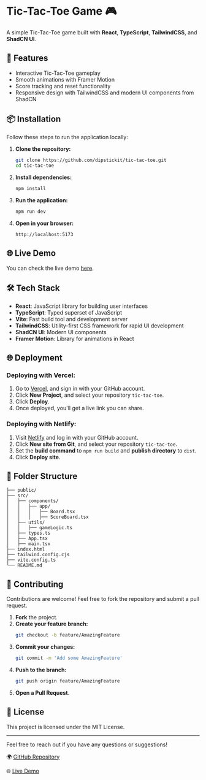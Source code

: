 # Tic-Tac-Toe Game 🎮

A simple Tic-Tac-Toe game built with **React**, **TypeScript**, **TailwindCSS**, and **ShadCN UI**.

## 🚀 Features

- Interactive Tic-Tac-Toe gameplay
- Smooth animations with Framer Motion
- Score tracking and reset functionality
- Responsive design with TailwindCSS and modern UI components from ShadCN

## 📦 Installation

Follow these steps to run the application locally:

1. **Clone the repository:**

   ```bash
   git clone https://github.com/dipstickit/tic-tac-toe.git
   cd tic-tac-toe
   ```

2. **Install dependencies:**

   ```bash
   npm install
   ```

3. **Run the application:**

   ```bash
   npm run dev
   ```

4. **Open in your browser:**
   ```
   http://localhost:5173
   ```

## 🌐 Live Demo

You can check the live demo [here](https://your-deployment-link.com).

## 🛠️ Tech Stack

- **React**: JavaScript library for building user interfaces
- **TypeScript**: Typed superset of JavaScript
- **Vite**: Fast build tool and development server
- **TailwindCSS**: Utility-first CSS framework for rapid UI development
- **ShadCN UI**: Modern UI components
- **Framer Motion**: Library for animations in React

## 🌐 Deployment

### Deploying with Vercel:

1. Go to [Vercel](https://vercel.com/), and sign in with your GitHub account.
2. Click **New Project**, and select your repository `tic-tac-toe`.
3. Click **Deploy**.
4. Once deployed, you'll get a live link you can share.

### Deploying with Netlify:

1. Visit [Netlify](https://www.netlify.com/) and log in with your GitHub account.
2. Click **New site from Git**, and select your repository `tic-tac-toe`.
3. Set the **build command** to `npm run build` and **publish directory** to `dist`.
4. Click **Deploy site**.

## 📄 Folder Structure

```
├── public/
├── src/
│   ├── components/
│   │   ├── app/
│   │   │   ├── Board.tsx
│   │   │   ├── ScoreBoard.tsx
│   ├── utils/
│   │   ├── gameLogic.ts
│   ├── types.ts
│   ├── App.tsx
│   ├── main.tsx
├── index.html
├── tailwind.config.cjs
├── vite.config.ts
└── README.md
```

## 💼 Contributing

Contributions are welcome! Feel free to fork the repository and submit a pull request.

1. **Fork** the project.
2. **Create your feature branch:**
   ```bash
   git checkout -b feature/AmazingFeature
   ```
3. **Commit your changes:**
   ```bash
   git commit -m 'Add some AmazingFeature'
   ```
4. **Push to the branch:**
   ```bash
   git push origin feature/AmazingFeature
   ```
5. **Open a Pull Request**.

## 📅 License

This project is licensed under the MIT License.

---

Feel free to reach out if you have any questions or suggestions!

🌍 [GitHub Repository](https://github.com/your-username/tic-tac-toe)

🌐 [Live Demo](https://your-deployment-link.com)
